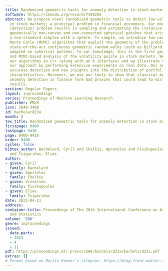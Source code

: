 ```yaml
---
title: Randomized geometric tools for anomaly detection in stock markets
software: https://zenodo.org/record/7198256
abstract: We propose novel randomized geometric tools to detect low-volatility anomalies
  in stock markets; a principal problem in financial economics. Our modeling of the
  (detection) problem results in sampling and estimating the (relative) volume of
  geodesically non-convex and non-connected spherical patches that arise by intersecting
  a non-standard simplex with a sphere. To sample, we introduce two novel Markov Chain
  Monte Carlo (MCMC) algorithms that exploit the geometry of the problem and employ
  state-of-the-art continuous geometric random walks (such as Billiard walk and Hit-and-Run)
  adapted on spherical patches. To our knowledge, this is the first geometric formulation
  and MCMC-based analysis of the volatility puzzle in stock markets. We have implemented
  our algorithms in C++ (along with an R interface) and we illustrate the power of
  our approach by performing extensive experiments on real data. Our analyses provide
  accurate detection and new insights into the distribution of portfolios’ performance
  characteristics. Moreover, we use our tools to show that classical methods for low-volatility
  anomaly detection in finance form bad proxies that could lead to misleading or inaccurate
  results.
section: Regular Papers
layout: inproceedings
series: Proceedings of Machine Learning Research
publisher: PMLR
issn: 2640-3498
id: bachelard23a
month: 0
tex_title: Randomized geometric tools for anomaly detection in stock markets
firstpage: 9400
lastpage: 9416
page: 9400-9416
order: 9400
cycles: false
bibtex_author: Bachelard, Cyril and Chalkis, Apostolos and Fisikopoulos, Vissarion
  and Tsigaridas, Elias
author:
- given: Cyril
  family: Bachelard
- given: Apostolos
  family: Chalkis
- given: Vissarion
  family: Fisikopoulos
- given: Elias
  family: Tsigaridas
date: 2023-04-11
address:
container-title: Proceedings of The 26th International Conference on Artificial Intelligence
  and Statistics
volume: '206'
genre: inproceedings
issued:
  date-parts:
  - 2023
  - 4
  - 11
pdf: https://proceedings.mlr.press/v206/bachelard23a/bachelard23a.pdf
extras: []
# Format based on Martin Fenner's citeproc: https://blog.front-matter.io/posts/citeproc-yaml-for-bibliographies/
---
```

